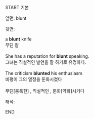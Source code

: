 START
기본

앞면:
blunt


뒷면:
<div>a <b>blunt</b> knife </div><div>무딘 칼</div><div><br></div><div><div>She has a reputation for <b>blunt</b> speaking. </div><div>그녀는 직설적인 발언을 잘 하기로 유명하다.</div></div><div><br></div><div><div>The criticism <b>blunted </b>his enthusiasm<br></div><div>비평이 그의 열정을 둔화시켰다</div></div><div><br></div><div>무딘[뭉툭한] , 직설적인 , 둔화[약화]시키다</div>


해석:

END